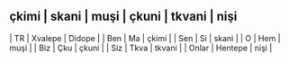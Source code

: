 çkimi | skani | muşi | çkuni | tkvani | nişi
-
| TR | Xvalepe | Didope |
| Ben | Ma | çkimi |
| Sen | Si | skani |
| O | Hem | muşi |
| Biz | Çku | çkuni |
| Siz | Tkva | tkvani |
| Onlar | Hentepe | nişi |
